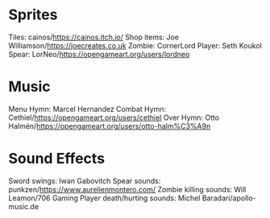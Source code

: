 # Sprites
Tiles: cainos/https://cainos.itch.io/
Shop items: Joe Williamson/https://joecreates.co.uk
Zombie: CornerLord
Player: Seth Koukol
Spear: LorNeo/https://opengameart.org/users/lordneo

# Music 
Menu Hymn: Marcel Hernandez
Combat Hymn: Cethiel/https://opengameart.org/users/cethiel
Over Hymn: Otto Halmén/https://opengameart.org/users/otto-halm%C3%A9n

# Sound Effects
Sword swings: Iwan Gabovitch
Spear sounds: punkzen/https://www.aurelienmontero.com/
Zombie killing sounds: Will Leamon/706 Gaming
Player death/hurting sounds: Michel Baradari/apollo-music.de

